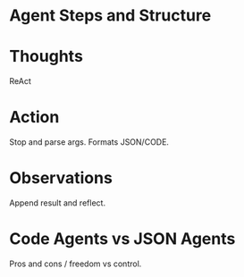 # Agent Steps and Structure

<!-- TODO: @jofthomas -->

# Thoughts

ReAct

# Action

Stop and parse args. Formats JSON/CODE.

# Observations

Append result and reflect.

# Code Agents vs JSON Agents

Pros and cons / freedom vs control. 